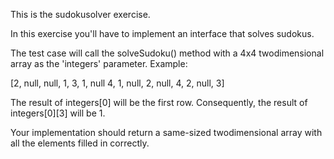 This is the sudokusolver exercise.

In this exercise you'll have to implement an interface that solves sudokus.

The test case will call the solveSudoku() method with a 4x4 twodimensional array as the 'integers' parameter.
Example:

[2, null, null,    1,
 3,    1, null     4,
 1, null,    2, null,
 4,    2, null,    3]
 
The result of integers[0] will be the first row.
Consequently, the result of integers[0][3] will be 1.

Your implementation should return a same-sized twodimensional array with all the elements filled in correctly. 